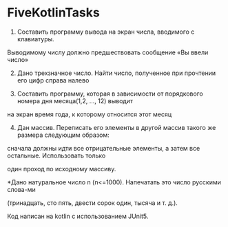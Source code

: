 # FiveKotlinTasks

1. Составить программу вывода на экран числа, вводимого с клавиатуры.

Выводимому числу должно предшествовать сообщение «Вы ввели число»

2. Дано трехзначное число. Найти число, полученное при прочтении его цифр справа налево

3. Составить программу, которая в зависимости от порядкового номера дня месяца(1,2, …, 12) выводит

на экран время года, к которому относится этот месяц

4. Дан массив. Переписать его элементы в другой массив такого же размера следующим образом:

сначала должны идти все отрицательные элементы, а затем все остальные. Использовать только

один проход по исходному массиву.

*Дано натуральное число n (n<=1000). Напечатать это число русскими слова-ми

(тринадцать, сто пять, двести сорок один, тысяча и т. д.).


Код написан на kotlin с использованием JUnit5.

